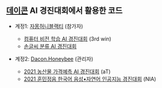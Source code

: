 ## [데이콘](https://dacon.io) AI 경진대회에서 활용한 코드

- 계정1: [자몽허니블랙티](https://dacon.io/myprofile/403319/home) (참가자)
  - [컴퓨터 비전 학습 AI 경진대회](https://dacon.io/competitions/official/235626/codeshare/1682?page=1&dtype=recent) (3rd win)
  - [손글씨 분류 AI 경진대회](https://dacon.io/codeshare/3778)
  
- 계정2: [Dacon.Honeybee](https://dacon.io/myprofile/429497/home) (관리자)
  - [2021 농산물 가격예측 AI 경진대회](https://dacon.io/competitions/official/235801/overview/description) (aT)
  - [2021 훈민정음 한국어 음성•자연어 인공지능 경진대회](https://github.com/hunminjeongeum-korean-competition-2021/speaker-recognition) (NIA)
